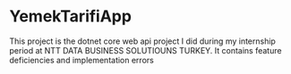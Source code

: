 # YemekTarifiApp

 This project is the dotnet core web api project I did during my internship period at NTT DATA BUSINESS SOLUTIOUNS TURKEY. It contains feature deficiencies and implementation errors
